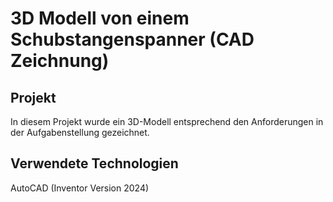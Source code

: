 # 3D Modell von einem Schubstangenspanner (CAD Zeichnung)

## Projekt
In diesem Projekt wurde ein 3D-Modell entsprechend den Anforderungen in der Aufgabenstellung gezeichnet.

## Verwendete Technologien
AutoCAD (Inventor Version 2024)

